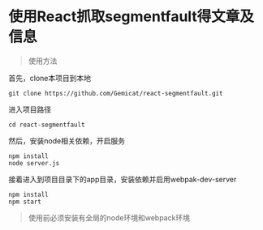 # 使用React抓取segmentfault得文章及信息


> 使用方法

首先，clone本项目到本地

    git clone https://github.com/Gemicat/react-segmentfault.git

进入项目路径

    cd react-segmentfault

然后，安装node相关依赖，开启服务

    npm install
    node server.js

接着进入到项目目录下的app目录，安装依赖并启用webpak-dev-server

    npm install
    npm start

> 使用前必须安装有全局的node环境和webpack环境